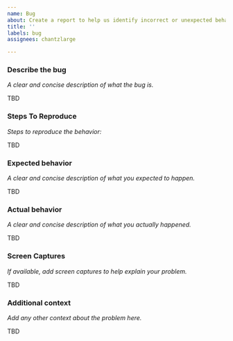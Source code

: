 ```yaml
---
name: Bug
about: Create a report to help us identify incorrect or unexpected behavior.
title: ''
labels: bug
assignees: chantzlarge

---
```


### Describe the bug

_A clear and concise description of what the bug is._

TBD

### Steps To Reproduce

_Steps to reproduce the behavior:_

TBD

### Expected behavior

_A clear and concise description of what you expected to happen._

TBD

### Actual behavior

_A clear and concise description of what you actually happened._

TBD

### Screen Captures

_If available, add screen captures to help explain your problem._

TBD

### Additional context

_Add any other context about the problem here._

TBD
